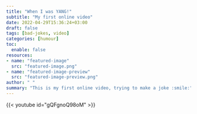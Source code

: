 ```yaml
---
title: "When I was YANG!"
subtitle: "My first online video"
date: 2022-04-29T15:36:24+03:00
draft: false
tags: [bad-jokes, video]
categories: [humour]
toc:
  enable: false
resources:
- name: "featured-image"
  src: "featured-image.png"
- name: "featured-image-preview"
  src: "featured-image-preview.png"
author: " "
summary: "This is my first online video, trying to make a joke :smile:"
---
```


{{< youtube id="gQFgnoQ98oM" >}}





